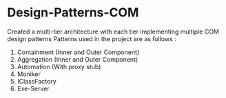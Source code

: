 # Design-Patterns-COM
Created a multi-tier architecture with each tier implementing multiple COM design patterns
Patterns used in the project are as follows :
1. Containment (Inner and Outer Component)
2. Aggregation (Inner and Outer Component)
3. Automation (With proxy stub)
4. Moniker
5. IClassFactory
6. Exe-Server
